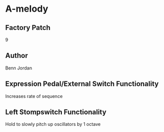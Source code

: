 



# A-melody

## Factory Patch


9  

## Author


Benn Jordan  

## Expression Pedal/External Switch Functionality


Increases rate of sequence  

## Left Stompswitch Functionality


Hold to slowly pitch up oscillators by 1 octave